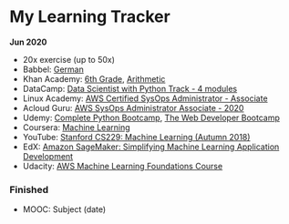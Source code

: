 # My Learning Tracker
  
**Jun 2020**
* 20x exercise (up to 50x)
* Babbel: [German](https://my.babbel.com)
* Khan Academy: [6th Grade](https://www.khanacademy.org/math/cc-sixth-grade-math), [Arithmetic](https://www.khanacademy.org/math/arithmetic)
* DataCamp: [Data Scientist with Python Track - 4 modules](https://learn.datacamp.com/career-tracks/data-scientist-with-python)
* Linux Academy: [AWS Certified SysOps Administrator - Associate](https://linuxacademy.com/cp/modules/view/id/364)
* Acloud Guru: [AWS SysOps Administrator Associate - 2020](https://learn.acloud.guru/course/aws-certified-sysops-administrator-associate/dashboard)
* Udemy: [Complete Python Bootcamp](https://www.udemy.com/course/complete-python-bootcamp/), [The Web Developer Bootcamp](https://www.udemy.com/course/the-web-developer-bootcamp/)
* Coursera: [Machine Learning](https://www.coursera.org/learn/machine-learning/home/welcome)
* YouTube: [Stanford CS229: Machine Learning (Autumn 2018)](https://www.youtube.com/playlist?list=PLoROMvodv4rMiGQp3WXShtMGgzqpfVfbU)
* EdX: [Amazon SageMaker: Simplifying Machine Learning Application Development](https://courses.edx.org/courses/course-v1:AWS+OTP-AWSD4+3T2018/course/)
* Udacity: [AWS Machine Learning Foundations Course](https://www.udacity.com/course/aws-machine-learning-foundations--ud090)
  
### Finished
* MOOC: Subject (date)